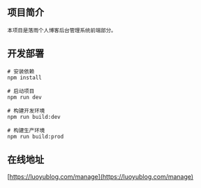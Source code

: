 ## 项目简介
```
本项目是落雨个人博客后台管理系统前端部分。
```

## 开发部署
```
# 安装依赖
npm install

# 启动项目
npm run dev

# 构建开发环境
npm run build:dev

# 构建生产环境
npm run build:prod
```

## 在线地址
[https://luoyublog.com/manage](https://luoyublog.com/manage)
